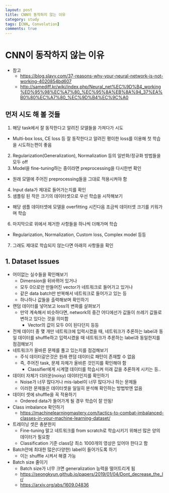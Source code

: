 ```yaml
---
layout: post
title: CNN이 동작하지 않는 이유
category: study
tags: [CNN, Convolution]
comments: true
---
```


# CNN이 동작하지 않는 이유
- 참고
  - https://blog.slavv.com/37-reasons-why-your-neural-network-is-not-working-4020854bd607
  - http://samediff.kr/wiki/index.php/Neural_net%EC%9D%B4_working%ED%95%98%EC%A7%80_%EC%95%8A%EB%8A%94_37%EA%B0%80%EC%A7%80_%EC%9D%B4%EC%9C%A0

## 먼저 시도 해 볼 것들
1. 해당 task에서 잘 동작한다고 알려진 모델들을 가져다가 시도
  - Multi-box loss, CE loss 등 잘 동작한다고 알려진 평이한 loss를 이용해 첫 학습을 시도하는편이 좋음
2. Regularization(Generalization), Normalization 등의 일반화/정규화 방법들을 모두 off
3. Model을 fine-tuning하는 중이라면 preprocessing을 다시한번 확인
  - 원래 모델에 주어진 preprocessing들을 그대로 적용시켜야 함
4. Input data가 제대로 들어가는지를 확인
5. 샘플링 된 작은 크기의 데이터셋으로 우선 학습을 시작해보기
  - 해당 샘플 데이터셋에 모델을 overfitting 시킨다음 조금씩 데이터셋 크기를 키워가며 학습
6. 마지막으로 위에서 제거한 사항들을 하나씩 더해가며 학습
  - Regularization, Normalization, Custom loss, Complex model 등등
7. 그래도 제대로 학습되지 않는다면 아래의 사항들을 확인

## 1. Dataset Issues
- 어이없는 실수들을 확인해보기
  - Dimension을 뒤바뀌어 있거나
  - 모두 0으로만 만들어진 vector가 네트워크로 들어가고 있거나
  - 같은 data batch만 반복해서 네트워크로 들어가고 있는 등
  - 하나하나 값들을 출력해보며 확인하기
- 랜덤 데이터를 넣어보고 loss의 변화를 살펴보기
  - 만약 계속해서 비슷하다면, network의 중간 어디에선가 값들이 쓰레기 값들로 변하고 있다는 것을 의미함
    - Vector의 값이 모두  0이 된다던지 등등
- 전체 데이터 중 몇 개만 네트워크에 입력시켰을 때, 네트워크가 추론하는 label과 동일 데이터를 shuffle하고 입력시켰을 때 네트워크가 추론하는 label과 동일한지를 점검해보기
- 네트워크가 올바른 문제를 풀고 있는지를 점검해보기
  - 주식 데이터같은것은 원래 랜덤 데이터로 패턴이 존재할 수 없음
  - 즉, 주어진 task, 문제 자체가 올바른 것인지를 확인해야 함
    - Classifier에게 시계열 데이터를 학습시켜 미래 값을 추론하게 시키는 등..
- 데이터 자체가 더러운(noisy) 데이터인지를 확인하기
  - Noise가 너무 많다거나 mis-label이 너무 많다거나 하는 문제들
  - 이러한 문제들은 데이터셋을 일일히 분석해 확인하는 방법밖엔 없음
- 데이터 셋에 shuffle을 꼭 적용하기
  - Ordered data가 들어가게 될 경우 학습이 잘 안됨!
- Class imbalance 확인하기
  - https://machinelearningmastery.com/tactics-to-combat-imbalanced-classes-in-your-machine-learning-dataset/
- 트레이닝 셋은 충분한지
  - Fine-tuning 말고 네트워크를 from scratch로 학습시키기 위해선 많은 양의 데이터가 필요함
  - Classification 기준 class당 최소 1000개의 영상은 있어야 한다고 함
- Batch안에 최대한 많은(다양한) label이 들어가도록 하기
  - 이는 shuffle 시켜서 해결 가능
- Batch size 줄이기
  - Batch size가 너무 크면 generalization 능력을 떨어트리게 됨
  - https://seongkyun.github.io/papers/2019/01/04/Dont_decrease_the_lr/
  - https://arxiv.org/abs/1609.04836
